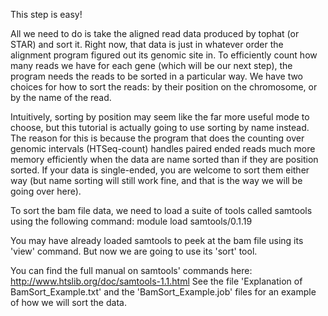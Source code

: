 This step is easy! 

All we need to do is take the aligned read data produced by tophat (or STAR) and sort it.
Right now, that data is just in whatever order the alignment program figured out its genomic site in. 
To efficiently count how many reads we have for each gene (which will be our next step), the program needs the reads to be sorted in a particular way.
We have two choices for how to sort the reads: by their position on the chromosome, or by the name of the read.

Intuitively, sorting by position may seem like the far more useful mode to choose, but this tutorial is actually going to use sorting by name instead.
The reason for this is because the program that does the counting over genomic intervals (HTSeq-count) handles paired ended reads much more memory efficiently when the data are name sorted than if they are position sorted.
If your data is single-ended, you are welcome to sort them either way (but name sorting will still work fine, and that is the way we will be going over here).

To sort the bam file data, we need to load a suite of tools called samtools using the following command:
module load samtools/0.1.19

You may have already loaded samtools to peek at the bam file using its 'view' command. But now we are going to use its 'sort' tool.

You can find the full manual on samtools' commands here: http://www.htslib.org/doc/samtools-1.1.html
See the file 'Explanation of BamSort_Example.txt' and the 'BamSort_Example.job' files for an example of how we will sort the data.
